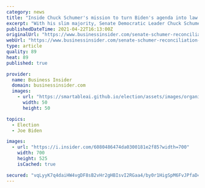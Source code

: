 ```yaml
---
category: news
title: "Inside Chuck Schumer's mission to turn Biden's agenda into law while preserving his own 40-year legacy"
excerpt: "With his slim majority, Senate Democratic Leader Chuck Schumer is depending on an arcane legislative maneuver to get things done. But only if the Senate parliamentarian gives him the thumbs-up."
publishedDateTime: 2021-04-22T16:13:00Z
originalUrl: "https://www.businessinsider.com/senate-schumer-reconciliation-biden-agenda-2022-midterms-policy-new-york-2021-4"
webUrl: "https://www.businessinsider.com/senate-schumer-reconciliation-biden-agenda-2022-midterms-policy-new-york-2021-4"
type: article
quality: 89
heat: 89
published: true

provider:
  name: Business Insider
  domain: businessinsider.com
  images:
    - url: "https://smartableai.github.io/election/assets/images/organizations/businessinsider.com-50x50.jpg"
      width: 50
      height: 50

topics:
  - Election
  - Joe Biden

images:
  - url: "https://i.insider.com/6080486474da0300181e2f85?width=700"
    width: 700
    height: 525
    isCached: true

secured: "vqLyyK7q4daiHW4vgDF8sB2vHr2gHBIsvI2RGaa4/by0r1HigSpM6FvJPfaD4HvwT6YAaV6idwV9nfImVJ3aFbOC9YBmqhM2vdJfstl5V0H4GbMZ2MQaYiLlsH7qK+goS/6/IAaJjV+DXrSfVaKQd0WWnJLnOy0SvdYNAjEV8vVc/ovFJ7sDlz8uTi5R9EKax0zLqHvatW4/vGMEbxbIdTLtJRQWGz1UsKUAIz0mHggA3ggXzoxSqfkNF81AYwbrvXbGmgp/l2xq/2l/p5Ab29UX+md4uSwYEo8H848rCcX4FMzgdEwRD7U3BQvySVtjuwAkJUiJIYd07aDpZSCk/c9F3mVJL6KHBMi1U0KbKtE=;5D5DajYEIJQ0b7zN3V7msA=="
---
```


